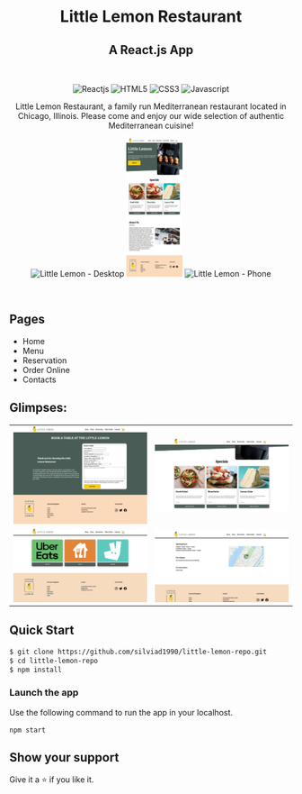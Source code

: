 <h1 align="center">Little Lemon Restaurant</h1>

<h2 align="center">A React.js App</h2>

<br />
<p align="center">
    <img src="https://img.shields.io/badge/React-20232A?style=for-the-badge&logo=react&logoColor=61DAFB" alt="Reactjs" />
    <img src="https://img.shields.io/badge/HTML5-E34F26?style=for-the-badge&logo=html5&logoColor=white" alt="HTML5" />
    <img src="https://img.shields.io/badge/CSS3-1572B6?style=for-the-badge&logo=css3&logoColor=white" alt="CSS3" />
    <img src="https://img.shields.io/badge/JavaScript-323330?style=for-the-badge&logo=javascript&logoColor=F7DF1E" alt="Javascript" />
</p>

  <p align="center"> 
    Little Lemon Restaurant, a family run Mediterranean restaurant located in Chicago, Illinois. Please come and enjoy our wide selection of authentic Mediterranean cuisine!
  </p>
  
<p align="center">
    <img width="100" src="src/assets/imgs/readme/Little Lemon Restaurant - Homepage.png" alt="Little Lemon - Desktop" />
    <img width="100" src="src/assets/imgs/readme/Little Lemon Restaurant - Tablet.png" alt="Little Lemon - Tablet" />
    <img width="100" src="src/assets/imgs/readme/Little Lemon Restaurant - Phone.png" alt="Little Lemon - Phone" />
   
</p>

<br />

## Pages

- Home
- Menu
- Reservation
- Order Online
- Contacts
  <br />

## Glimpses:

<table>
  <tr>
    <td><img src="src/assets/imgs/readme/Little Lemon Restaurant - Reservation Pge.png" alt="home-page-1" /></td>
    <td><img src="src/assets/imgs/readme/Little Lemon -Specials.png" alt="home-page-2" /></td>
  </tr>
  <tr>
    <td><img src="src/assets/imgs/readme/Little Lemon - Order Online.png" alt="reservation-1" /></td>
    <td><img src="src/assets/imgs/readme/Little Lemon - Contacts.png" alt="reservation-2" /></td>
  </tr>
</table>

## Quick Start

```shell
$ git clone https://github.com/silviad1990/little-lemon-repo.git
$ cd little-lemon-repo
$ npm install
```

### Launch the app

Use the following command to run the app in your localhost.

```
npm start
```

## Show your support

Give it a ⭐️ if you like it.
